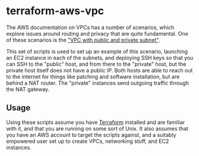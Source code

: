 # terraform-aws-vpc
The AWS documentation on VPCs has a number of scenarios, which explore issues
around routing and privacy that are quite fundamental. One of these scenarios is
the ["VPC with public and private subnet"](https://docs.aws.amazon.com/AmazonVPC/latest/UserGuide/VPC_Scenario2.html).

This set of scripts is used to set up an example of this scenario, launching an EC2
instance in each of the subnets, and deploying SSH keys so that you can SSH to the
"public" host, and from there to the "private" host, but the private host itself does
not have a public IP. Both hosts are able to reach out to the internet for things like
patching and software installation, but are behind a NAT router. The "private" instances
send outgoing traffic through the NAT gateway.

## Usage
Using these scripts assume you have [Terraform](https://terraform.io)
installed and are familiar with it, and that you are running on some sort of Unix.
It also assumes that you have an AWS account to target the scripts against, and
a suitably empowered user set up to create VPCs, networking stuff, and EC2 instances.
